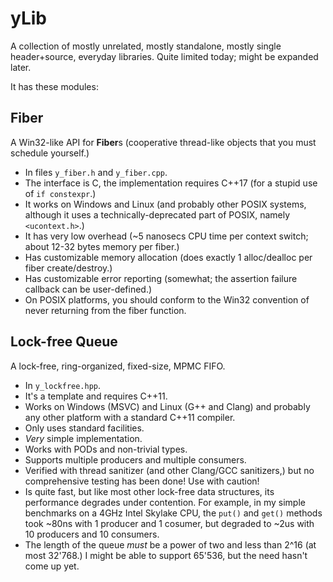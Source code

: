 yLib
====

A collection of mostly unrelated, mostly standalone, mostly single header+source, everyday libraries. Quite limited today; might be expanded later.

It has these modules:


Fiber
-----

A Win32-like API for **Fiber**s (cooperative thread-like objects that you must schedule yourself.)

* In files `y_fiber.h` and `y_fiber.cpp`.
* The interface is C, the implementation requires C++17 (for a stupid use of `if constexpr`.)
* It works on Windows and Linux (and probably other POSIX systems, although it uses a technically-deprecated part of POSIX, namely `<ucontext.h>`.)
* It has very low overhead (~5 nanosecs CPU time per context switch; about 12-32 bytes memory per fiber.)
* Has customizable memory allocation (does exactly 1 alloc/dealloc per fiber create/destroy.)
* Has customizable error reporting (somewhat; the assertion failure callback can be user-defined.)
* On POSIX platforms, you should conform to the Win32 convention of never returning from the fiber function.


Lock-free Queue
--------------

A lock-free, ring-organized, fixed-size, MPMC FIFO.

* In `y_lockfree.hpp`.
* It's a template and requires C++11.
* Works on Windows (MSVC) and Linux (G++ and Clang) and probably any other platform with a standard C++11 compiler.
* Only uses standard facilities.
* *Very* simple implementation.
* Works with PODs and non-trivial types.
* Supports multiple producers and multiple consumers.
* Verified with thread sanitizer (and other Clang/GCC sanitizers,) but no comprehensive testing has been done! Use with caution!
* Is quite fast, but like most other lock-free data structures, its performance degrades under contention. For example, in my simple benchmarks on a 4GHz Intel Skylake CPU, the `put()` and `get()` methods took ~80ns with 1 producer and 1 cosumer, but degraded to ~2us with 10 producers and 10 consumers.
* The length of the queue *must* be a power of two and less than 2^16 (at most 32'768.) I might be able to support 65'536, but the need hasn't come up yet.
